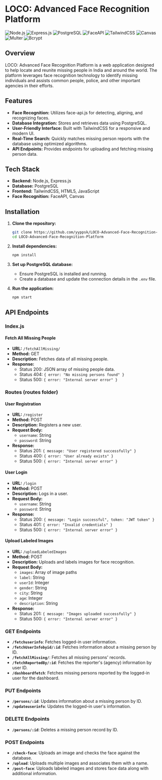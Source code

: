 # LOCO: Advanced Face Recognition Platform

![Node.js](https://img.shields.io/badge/Node.js-339933?style=for-the-badge&logo=nodedotjs&logoColor=white)
![Express.js](https://img.shields.io/badge/Express.js-000000?style=for-the-badge&logo=express&logoColor=white)
![PostgreSQL](https://img.shields.io/badge/PostgreSQL-336791?style=for-the-badge&logo=postgresql&logoColor=white)
![FaceAPI](https://img.shields.io/badge/FaceAPI-3776AB?style=for-the-badge&logo=javascript&logoColor=white)
![TailwindCSS](https://img.shields.io/badge/Tailwind_CSS-38B2AC?style=for-the-badge&logo=tailwind-css&logoColor=white)
![Canvas](https://img.shields.io/badge/Canvas-000000?style=for-the-badge&logo=canvas&logoColor=white)
![Multer](https://img.shields.io/badge/Multer-v1.4.2-orange)
![Bcrypt](https://img.shields.io/badge/Bcrypt-v5.0.1-red)

## Overview

LOCO: Advanced Face Recognition Platform is a web application designed to help locate and reunite missing people in India and around the world. The platform leverages face recognition technology to identify missing individuals and assists common people, police, and other important agencies in their efforts.

## Features

- **Face Recognition:** Utilizes face-api.js for detecting, aligning, and recognizing faces.
- **Database Integration:** Stores and retrieves data using PostgreSQL.
- **User-Friendly Interface:** Built with TailwindCSS for a responsive and modern UI.
- **Real-Time Search:** Quickly matches missing person reports with the database using optimized algorithms.
- **API Endpoints:** Provides endpoints for uploading and fetching missing person data.

## Tech Stack

- **Backend:** Node.js, Express.js
- **Database:** PostgreSQL
- **Frontend:** TailwindCSS, HTML5, JavaScript
- **Face Recognition:** FaceAPI, Canvas

## Installation

1. **Clone the repository:**
    ```sh
    git clone https://github.com/yyppsk/LOCO-Advanced-Face-Recognition-Platform.git
    cd LOCO-Advanced-Face-Recognition-Platform
    ```

2. **Install dependencies:**
    ```sh
    npm install
    ```

3. **Set up PostgreSQL database:**
    - Ensure PostgreSQL is installed and running.
    - Create a database and update the connection details in the `.env` file.

4. **Run the application:**
    ```sh
    npm start
    ```

## API Endpoints

### Index.js

#### Fetch All Missing People
- **URL:** `/fetchAllMissing/`
- **Method:** GET
- **Description:** Fetches data of all missing people.
- **Response:**
    - Status 200: JSON array of missing people data.
    - Status 404: `{ error: "No missing persons found" }`
    - Status 500: `{ error: "Internal server error" }`

### Routes (routes folder)

#### User Registration
- **URL:** `/register`
- **Method:** POST
- **Description:** Registers a new user.
- **Request Body:**
    - `username`: String
    - `password`: String
- **Response:**
    - Status 201: `{ message: "User registered successfully" }`
    - Status 400: `{ error: "User already exists" }`
    - Status 500: `{ error: "Internal server error" }`

#### User Login
- **URL:** `/login`
- **Method:** POST
- **Description:** Logs in a user.
- **Request Body:**
    - `username`: String
    - `password`: String
- **Response:**
    - Status 200: `{ message: "Login successful", token: "JWT token" }`
    - Status 401: `{ error: "Invalid credentials" }`
    - Status 500: `{ error: "Internal server error" }`

#### Upload Labeled Images
- **URL:** `/uploadLabeledImages`
- **Method:** POST
- **Description:** Uploads and labels images for face recognition.
- **Request Body:**
    - `images`: Array of image paths
    - `label`: String
    - `userId`: Integer
    - `gender`: String
    - `city`: String
    - `age`: Integer
    - `description`: String
- **Response:**
    - Status 201: `{ message: "Images uploaded successfully" }`
    - Status 500: `{ error: "Internal server error" }`

### GET Endpoints

- **`/fetchuserinfo`**: Fetches logged-in user information.
- **`/fetchUserInfobyid/:id`**: Fetches information about a missing person by ID.
- **`/fetchAllMissing/`**: Fetches all missing persons' records.
- **`/fetchReportedBy/:id`**: Fetches the reporter's (agency) information by user ID.
- **`/dashboardfetch`**: Fetches missing persons reported by the logged-in user for the dashboard.

### PUT Endpoints

- **`/persons/:id`**: Updates information about a missing person by ID.
- **`/updateuserinfo`**: Updates the logged-in user's information.

### DELETE Endpoints

- **`/persons/:id`**: Deletes a missing person record by ID.

### POST Endpoints

- **`/check-face`**: Uploads an image and checks the face against the database.
- **`/upload`**: Uploads multiple images and associates them with a name.
- **`/post-face`**: Uploads labeled images and stores face data along with additional information.
